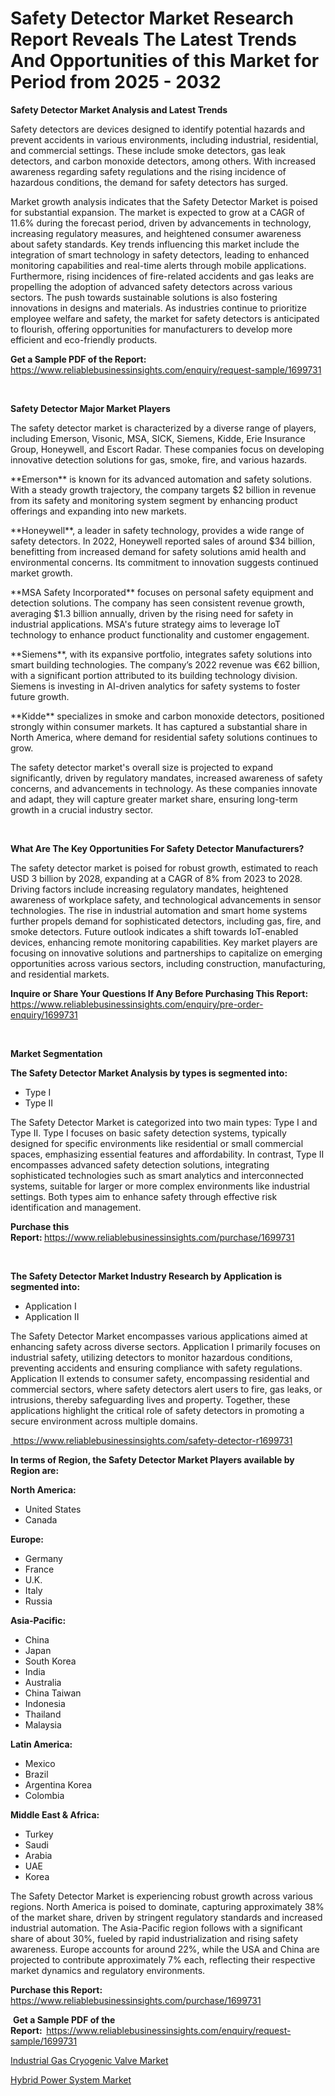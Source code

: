 <p><h1>Safety Detector Market Research Report Reveals The Latest Trends And Opportunities of this Market for Period from 2025 - 2032</h1></p><p><strong>Safety Detector Market Analysis and Latest Trends</strong></p>
<p><p>Safety detectors are devices designed to identify potential hazards and prevent accidents in various environments, including industrial, residential, and commercial settings. These include smoke detectors, gas leak detectors, and carbon monoxide detectors, among others. With increased awareness regarding safety regulations and the rising incidence of hazardous conditions, the demand for safety detectors has surged.</p><p>Market growth analysis indicates that the Safety Detector Market is poised for substantial expansion. The market is expected to grow at a CAGR of 11.6% during the forecast period, driven by advancements in technology, increasing regulatory measures, and heightened consumer awareness about safety standards. Key trends influencing this market include the integration of smart technology in safety detectors, leading to enhanced monitoring capabilities and real-time alerts through mobile applications. Furthermore, rising incidences of fire-related accidents and gas leaks are propelling the adoption of advanced safety detectors across various sectors. The push towards sustainable solutions is also fostering innovations in designs and materials. As industries continue to prioritize employee welfare and safety, the market for safety detectors is anticipated to flourish, offering opportunities for manufacturers to develop more efficient and eco-friendly products.</p></p>
<p><strong>Get a Sample PDF of the Report:&nbsp;</strong> <a href="https://www.reliablebusinessinsights.com/enquiry/request-sample/1699731?utm_campaign=62&utm_medium=2&utm_source=Github&utm_content=ia&utm_term=09012025&utm_id=safety-detector">https://www.reliablebusinessinsights.com/enquiry/request-sample/1699731</a></p>
<p>&nbsp;</p>
<p><strong>Safety Detector Major Market Players</strong></p>
<p><p>The safety detector market is characterized by a diverse range of players, including Emerson, Visonic, MSA, SICK, Siemens, Kidde, Erie Insurance Group, Honeywell, and Escort Radar. These companies focus on developing innovative detection solutions for gas, smoke, fire, and various hazards.</p><p>**Emerson** is known for its advanced automation and safety solutions. With a steady growth trajectory, the company targets $2 billion in revenue from its safety and monitoring system segment by enhancing product offerings and expanding into new markets.</p><p>**Honeywell**, a leader in safety technology, provides a wide range of safety detectors. In 2022, Honeywell reported sales of around $34 billion, benefitting from increased demand for safety solutions amid health and environmental concerns. Its commitment to innovation suggests continued market growth.</p><p>**MSA Safety Incorporated** focuses on personal safety equipment and detection solutions. The company has seen consistent revenue growth, averaging $1.3 billion annually, driven by the rising need for safety in industrial applications. MSA's future strategy aims to leverage IoT technology to enhance product functionality and customer engagement.</p><p>**Siemens**, with its expansive portfolio, integrates safety solutions into smart building technologies. The company’s 2022 revenue was €62 billion, with a significant portion attributed to its building technology division. Siemens is investing in AI-driven analytics for safety systems to foster future growth.</p><p>**Kidde** specializes in smoke and carbon monoxide detectors, positioned strongly within consumer markets. It has captured a substantial share in North America, where demand for residential safety solutions continues to grow.</p><p>The safety detector market's overall size is projected to expand significantly, driven by regulatory mandates, increased awareness of safety concerns, and advancements in technology. As these companies innovate and adapt, they will capture greater market share, ensuring long-term growth in a crucial industry sector.</p></p>
<p>&nbsp;</p>
<p><strong>What Are The Key Opportunities For Safety Detector Manufacturers?</strong></p>
<p><p>The safety detector market is poised for robust growth, estimated to reach USD 3 billion by 2028, expanding at a CAGR of 8% from 2023 to 2028. Driving factors include increasing regulatory mandates, heightened awareness of workplace safety, and technological advancements in sensor technologies. The rise in industrial automation and smart home systems further propels demand for sophisticated detectors, including gas, fire, and smoke detectors. Future outlook indicates a shift towards IoT-enabled devices, enhancing remote monitoring capabilities. Key market players are focusing on innovative solutions and partnerships to capitalize on emerging opportunities across various sectors, including construction, manufacturing, and residential markets.</p></p>
<p><strong>Inquire or Share Your Questions If Any Before Purchasing This Report:</strong> <a href="https://www.reliablebusinessinsights.com/enquiry/pre-order-enquiry/1699731?utm_campaign=62&utm_medium=2&utm_source=Github&utm_content=ia&utm_term=09012025&utm_id=safety-detector">https://www.reliablebusinessinsights.com/enquiry/pre-order-enquiry/1699731</a></p>
<p>&nbsp;</p>
<p><strong>Market Segmentation</strong></p>
<p><strong>The Safety Detector Market Analysis by types is segmented into:</strong></p>
<p><ul><li>Type I</li><li>Type II</li></ul></p>
<p><p>The Safety Detector Market is categorized into two main types: Type I and Type II. Type I focuses on basic safety detection systems, typically designed for specific environments like residential or small commercial spaces, emphasizing essential features and affordability. In contrast, Type II encompasses advanced safety detection solutions, integrating sophisticated technologies such as smart analytics and interconnected systems, suitable for larger or more complex environments like industrial settings. Both types aim to enhance safety through effective risk identification and management.</p></p>
<p><strong>Purchase this Report:&nbsp;</strong><a href="https://www.reliablebusinessinsights.com/purchase/1699731?utm_campaign=62&utm_medium=2&utm_source=Github&utm_content=ia&utm_term=09012025&utm_id=safety-detector">https://www.reliablebusinessinsights.com/purchase/1699731</a></p>
<p>&nbsp;</p>
<p><strong>The Safety Detector Market Industry Research by Application is segmented into:</strong></p>
<p><ul><li>Application I</li><li>Application II</li></ul></p>
<p><p>The Safety Detector Market encompasses various applications aimed at enhancing safety across diverse sectors. Application I primarily focuses on industrial safety, utilizing detectors to monitor hazardous conditions, preventing accidents and ensuring compliance with safety regulations. Application II extends to consumer safety, encompassing residential and commercial sectors, where safety detectors alert users to fire, gas leaks, or intrusions, thereby safeguarding lives and property. Together, these applications highlight the critical role of safety detectors in promoting a secure environment across multiple domains.</p></p>
<p><a href="https://www.reliablebusinessinsights.com/safety-detector-r1699731?utm_campaign=62&utm_medium=2&utm_source=Github&utm_content=ia&utm_term=09012025&utm_id=safety-detector">&nbsp;https://www.reliablebusinessinsights.com/safety-detector-r1699731</a></p>
<p><strong>In terms of Region, the Safety Detector Market Players available by Region are:</strong></p>
<p>
    <p> <strong> North America: </strong>
        <ul>
            <li>United States</li>
            <li>Canada</li>
        </ul>
        </p> 
    <p> <strong> Europe: </strong>
        <ul>
            <li>Germany</li>
            <li>France</li>
            <li>U.K.</li>
            <li>Italy</li>
            <li>Russia</li>
        </ul>
        </p> 
    <p> <strong> Asia-Pacific: </strong>
        <ul>
            <li>China</li>
            <li>Japan</li>
            <li>South Korea</li>
            <li>India</li>
            <li>Australia</li>
            <li>China Taiwan</li>
            <li>Indonesia</li>
            <li>Thailand</li>
            <li>Malaysia</li>
        </ul>
        </p> 
    <p> <strong> Latin America: </strong>
        <ul>
            <li>Mexico</li>
            <li>Brazil</li>
            <li>Argentina Korea</li>
            <li>Colombia</li>
        </ul>
        </p> 
    <p> <strong> Middle East & Africa: </strong>
        <ul>
            <li>Turkey</li>
            <li>Saudi</li>
            <li>Arabia</li>
            <li>UAE</li>
            <li>Korea</li>
        </ul>
    </p>
    </p>
<p><p>The Safety Detector Market is experiencing robust growth across various regions. North America is poised to dominate, capturing approximately 38% of the market share, driven by stringent regulatory standards and increased industrial automation. The Asia-Pacific region follows with a significant share of about 30%, fueled by rapid industrialization and rising safety awareness. Europe accounts for around 22%, while the USA and China are projected to contribute approximately 7% each, reflecting their respective market dynamics and regulatory environments.</p></p>
<p><strong>Purchase this Report: </strong><a href="https://www.reliablebusinessinsights.com/purchase/1699731?utm_campaign=62&utm_medium=2&utm_source=Github&utm_content=ia&utm_term=09012025&utm_id=safety-detector">https://www.reliablebusinessinsights.com/purchase/1699731</a></p>
<p>&nbsp;<strong>Get a Sample PDF of the Report:&nbsp;&nbsp;</strong><a href="https://www.reliablebusinessinsights.com/enquiry/request-sample/1699731?utm_campaign=62&utm_medium=2&utm_source=Github&utm_content=ia&utm_term=09012025&utm_id=safety-detector">https://www.reliablebusinessinsights.com/enquiry/request-sample/1699731</a></p>
<p><strong></strong></p>
<p><p><a href="https://github.com/organophelia8282/Market-Research-Report-List-1/blob/main/industrial-gas-cryogenic-valve-market.md?utm_campaign=62&utm_medium=2&utm_source=Github&utm_content=ia&utm_term=09012025&utm_id=safety-detector">Industrial Gas Cryogenic Valve Market</a></p><p><a href="https://github.com/jamastodola515/Market-Research-Report-List-1/blob/main/hybrid-power-system-market.md?utm_campaign=62&utm_medium=2&utm_source=Github&utm_content=ia&utm_term=09012025&utm_id=safety-detector">Hybrid Power System Market</a></p></p>
